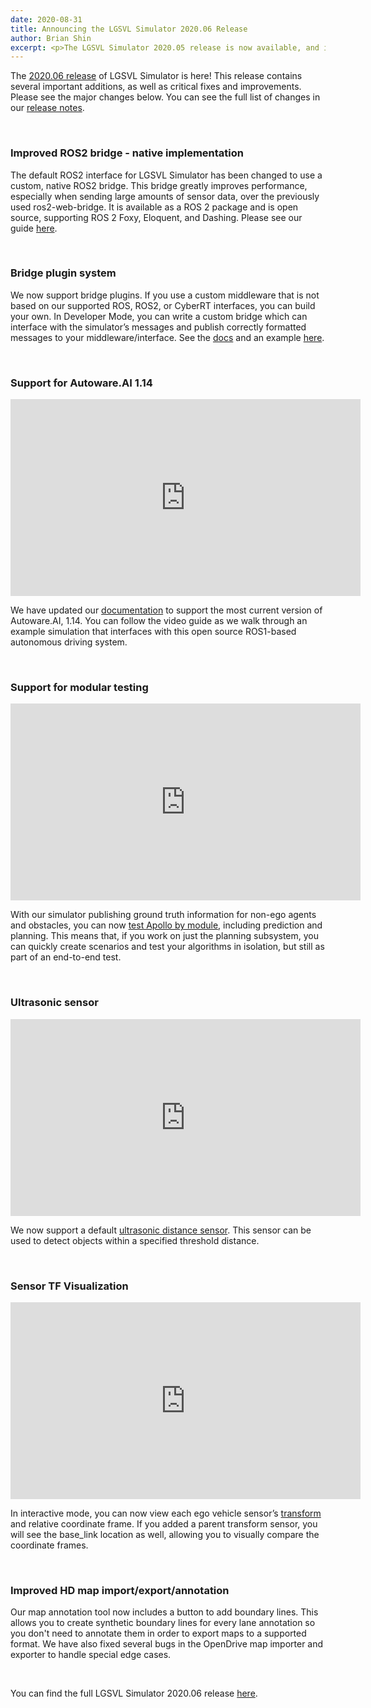 ```yaml
---
date: 2020-08-31
title: Announcing the LGSVL Simulator 2020.06 Release
author: Brian Shin
excerpt: <p>The LGSVL Simulator 2020.05 release is now available, and includes custom traffic vehicle behavior plugin, distributed simulation, Apollo 5.5 support, and additions and improvements.</p>
---
```


The [2020.06 release](https://github.com/lgsvl/simulator/releases/tag/2020.06) of LGSVL Simulator is here! This release contains several important additions, as well as critical fixes and improvements. Please see the major changes below. You can see the full list of changes in our [release notes]({{site.baseurl}}/docs/changelog).

<br>

### Improved ROS2 bridge - native implementation
The default ROS2 interface for LGSVL Simulator has been changed to use a custom, native ROS2 bridge. This bridge greatly improves performance, especially when sending large amounts of sensor data, over the previously used ros2-web-bridge. It is available as a ROS 2 package and is open source, supporting ROS 2 Foxy, Eloquent, and Dashing. Please see our guide [here]({{site.baseurl}}/docs/ros2-bridge).

<br>

### Bridge plugin system
We now support bridge plugins. If you use a custom middleware that is not based on our supported ROS, ROS2, or CyberRT interfaces, you can build your own. In Developer Mode, you can write a custom bridge which can interface with the simulator’s messages and publish correctly formatted messages to your 
middleware/interface. See the [docs]({{site.baseurl}}/docs/bridge-plugins) and an example [here](https://github.com/lgsvl/LoggingBridge).

<br>

### Support for Autoware.AI 1.14
<p></p>
    
<div class="video-container">
<iframe style="display:block;margin:auto;" width="560" height="315" src="https://www.youtube.com/embed/C4ngQWUseJI" frameborder="0" allow="accelerometer; autoplay; encrypted-media; gyroscope; picture-in-picture" allowfullscreen></iframe>
</div>

We have updated our [documentation]({{site.baseurl}}/docs/autoware-instructions) to support the most current version of Autoware.AI, 1.14. You can follow the video guide as we walk through an example simulation that interfaces with this open source ROS1-based autonomous driving system.

<br>

### Support for modular testing
<p></p>    
    
<div class="video-container">
<iframe style="display:block;margin:auto;" width="560" height="315" src="https://www.youtube.com/embed/781zkzN2xMg" frameborder="0" allow="accelerometer; autoplay; encrypted-media; gyroscope; picture-in-picture" allowfullscreen></iframe>
</div>

With our simulator publishing ground truth information for non-ego agents and obstacles, you can now [test Apollo by module]({{site.baseurl}}/docs/modular-testing), including prediction and planning. This means that, if you work on just the planning subsystem, you can quickly create scenarios and test your algorithms in isolation, but still as part of an end-to-end test.

<br>

### Ultrasonic sensor
<p></p>    
    
<div class="video-container">
<iframe style="display:block;margin:auto;" width="560" height="315" src="https://www.youtube.com/embed/Oe2j-2_Kc_I" frameborder="0" allow="accelerometer; autoplay; encrypted-media; gyroscope; picture-in-picture" allowfullscreen></iframe>
</div>

We now support a default [ultrasonic distance sensor]({{site.baseurl}}/docs/sensor-json-options#ultrasonic). This sensor can be used to detect objects within a specified threshold distance. 

<br>

### Sensor TF Visualization
<p></p>    
    
<div class="video-container">
<iframe style="display:block;margin:auto;" width="560" height="315" src="https://www.youtube.com/embed/Q00B7vqtwrE" frameborder="0" allow="accelerometer; autoplay; encrypted-media; gyroscope; picture-in-picture" allowfullscreen></iframe>
</div>

In interactive mode, you can now view each ego vehicle sensor’s [transform]({{site.baseurl}}/docs/sensor-visualizers) and relative coordinate frame. If you added a parent transform sensor, you will see the base_link location as well, allowing you to visually compare the coordinate frames.

<br>

### Improved HD map import/export/annotation
Our map annotation tool now includes a button to add boundary lines. This allows you to create synthetic boundary lines for every lane annotation so you don't need to annotate them in order to export maps to a supported format. We have also fixed several bugs in the OpenDrive map importer and exporter to handle special edge cases.

<br>

You can find the full LGSVL Simulator 2020.06 release [here](https://github.com/lgsvl/simulator/releases/tag/2020.06).

